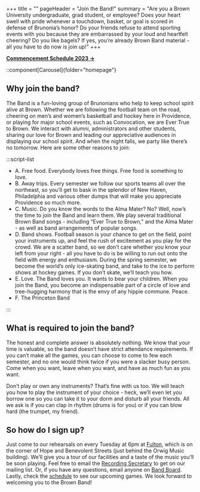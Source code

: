 +++
title = ""
pageHeader = "Join the Band!"
summary = "Are you a Brown University undergraduate, grad student, or employee? Does your heart swell with pride whenever a touchdown, basket, or goal is scored in defense of Brunonia’s honor? Do your friends refuse to attend sporting events with you because they are embarrassed by your loud and heartfelt cheering? Do you like bagels? If yes, you’re already Brown Band material - all you have to do now is join up!"
+++

**[Commencement Schedule 2023 &rarr;](/commencement/)**

::component[Carousel]{folder="homepage"}

## Why join the band?

The Band is a fun-loving group of Brunonians who help to keep school spirit alive at Brown. Whether we are following the football team on the road, cheering on men’s and women’s basketball and hockey here in Providence, or playing for major school events, such as Convocation, we are Ever True to Brown. We interact with alumni, administrators and other students, sharing our love for Brown and leading our appreciative audiences in displaying our school spirit. And when the night falls, we party like there’s no tomorrow. Here are some other reasons to join:

:::script-list

- A. Free food. Everybody loves free things. Free food is something to love.
- B. Away trips. Every semester we follow our sports teams all over the northeast, so you’ll get to bask in the splendor of New Haven, Philadelphia and various other dumps that will make you appreciate Providence so much more.
- C. Music. Do you know the words to the Alma Mater? No? Well, now’s the time to join the Band and learn them. We play several traditional Brown Band songs - including “Ever True to Brown,” and the Alma Mater - as well as band arrangements of popular songs.
- D. Band shows. Football season is your chance to get on the field, point your instruments up, and feel the rush of excitement as you play for the crowd. We are a scatter band, so we don’t care whether you know your left from your right - all you have to do is be willing to run out onto the field with energy and enthusiasm. During the spring semester, we become the world’s only ice-skating band, and take to the ice to perform shows at hockey games. If you don’t skate, we’ll teach you how.
- E. Love. The Band loves you. It wants to bear your children. When you join the Band, you become an indispensable part of a circle of love and tree-hugging harmony that is the envy of any hippie commune. Peace.
- F. The Princeton Band

:::

## What is required to join the band?

The honest and complete answer is absolutely nothing. We know that your time is valuable, so the band doesn’t have strict attendance requirements. If you can’t make all the games, you can choose to come to few each semester, and no one would think twice if you were a slacker busy person. Come when you want, leave when you want, and have as much fun as you want.

Don’t play or own any instruments? That’s fine with us too. We will teach you how to play the instrument of your choice - heck, we’ll even let you borrow one so you can take it to your dorm and disturb all your friends. All we ask is if you can clap in rhythm (drums is for you) or if you can blow hard (the trumpet, my friend).

## So how do I sign up?

Just come to our rehearsals on every Tuesday at 6pm at [Fulton](/fulton/), which is on the corner of Hope and Benevolent Streets (just behind the Orwig Music building). We’ll give you a tour of our facilities and a taste of the music you’ll be soon playing. Feel free to email the [Recording Secretary](/leadership/#recording-secretary) to get on our mailing list. Or, if you have any questions, email anyone on [Band Board](/leadership/#band-board). Lastly, check the [schedule](/schedule/) to see our upcoming games. We look forward to welcoming you to the Brown Band!
